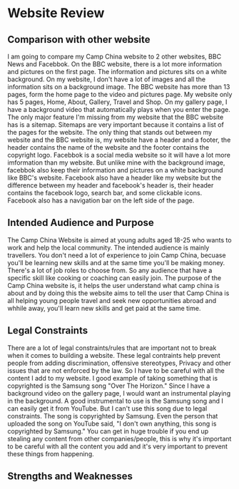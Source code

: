 # Website Review 

## Comparison with other website

I am going to compare my Camp China website to 2 other websites, BBC News and Facebbok. On the BBC website, there is a lot more information and pictures on the first page. The information and pictures sits on a white background. On my website, I don't have a lot of images and all the information sits on a background image. The BBC website has more than 13 pages, form the home page to the video and pictures page. My website only has 5 pages, Home, About, Gallery, Travel and Shop. On my gallery page, I have a background video that automatically plays when you enter the page. The only major feature I'm missing from my website that the BBC website has is a sitemap. Sitemaps are very important because it contains a list of the pages for the website. The only thing that stands out between my website and the BBC website is, my website have a header and a footer, the header contains the name of the website and the footer contains the copyright logo. 
Facebbok is a social media website so it will have a lot more imformation than my website. But unlike mine with the background image, facebbok also keep their information and pictures on a white background like BBC's website. Facebook also have a header like my website but the difference between my header and facebook's header is, their header contains the facebook logo, search bar, and some clickable icons. Facebook also has a navigation bar on the left side of the page. 

## Intended Audience and Purpose 

The Camp China Website is aimed at young adults aged 18-25 who wants to work and help the local community. The intended audience is mainly travellers. You don't need a lot of experience to join Camp China, becuase you'll be learning new skills and at the same time you'll be making money. There's a lot of job roles to choose from. So any audience that have a specific skill like cooking or coaching can easily join. The purpose of the Camp China website is, it helps the user understand what camp china is about and by doing this the website aims to tell the user that Camp China is all helping young people travel and seek new opportunities abroad and whhile away, you'll learn new skills and get paid at the same time. 

## Legal Constraints 

There are a lot of legal constraints/rules that are important not to break when it comes to building a website. These legal contraints help prevent people from adding discrimination, offensive stereotypes, Privacy and other issues that are not enforced by the law. So I have to be careful with all the content I add to my website. I good example of taking something that is copyrighted is the Samsung song "Over The Horizon." Since I have a background video on the gallery page, I would want an instrumental playing in the background. A good instrumental to use is the Samsung song and I can easily get it from YouTube. But I can't use this song due to legal constraints. The song is copyrighted by Samsung. Even the person that uploaded the song on YouTube said, "I don't own anything, this song is copyrighted by Samsung." You can get in huge trouble if you end up stealing any content from other companies/people, this is why it's important to be careful with all the content you add and it's very important to prevent these things from happening. 

## Strengths and Weaknesses
